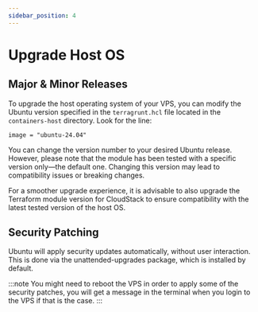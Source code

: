 ```yaml
---
sidebar_position: 4
---
```

# Upgrade Host OS

## Major & Minor Releases
To upgrade the host operating system of your VPS, you can modify the Ubuntu version specified in the `terragrunt.hcl` file located in the `containers-host` directory. Look for the line:
```
image = "ubuntu-24.04"
```

You can change the version number to your desired Ubuntu release. However, please note that the module has been tested with a specific version only—the default one. Changing this version may lead to compatibility issues or breaking changes.

For a smoother upgrade experience, it is advisable to also upgrade the Terraform module version for CloudStack to ensure compatibility with the latest tested version of the host OS.

## Security Patching

Ubuntu will apply security updates automatically, without user interaction. This is done via the unattended-upgrades package, which is installed by default.

:::note
    You might need to reboot the VPS in order to apply some of the security patches, you will get a message in the terminal when you login to the VPS if that is the case.
:::


